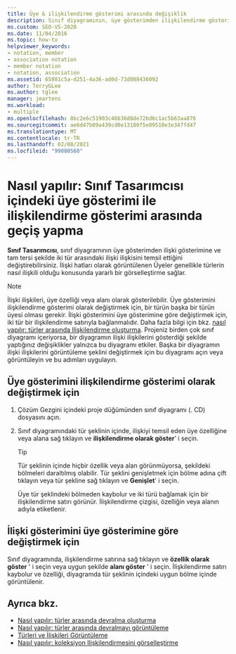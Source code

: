 ```yaml
---
title: Üye & ilişkilendirme gösterimi arasında değişiklik
description: Sınıf diyagramının, üye gösterimden ilişkilendirme gösterimine ve tam tersi kadar iki tür arasında Sınıf Tasarımcısı bir ilişki ilişkisini nasıl gösterdiğini öğrenin.
ms.custom: SEO-VS-2020
ms.date: 11/04/2016
ms.topic: how-to
helpviewer_keywords:
- notation, member
- association notation
- member notation
- notation, association
ms.assetid: 65881c5a-d251-4a36-ad0d-73d088436092
author: TerryGLee
ms.author: tglee
manager: jmartens
ms.workload:
- multiple
ms.openlocfilehash: 8bc2e6c51903c46636d8de72bd6c1ac5b63aa876
ms.sourcegitcommit: ae6d47b09a439cd0e13180f5e89510e3e347fd47
ms.translationtype: MT
ms.contentlocale: tr-TR
ms.lasthandoff: 02/08/2021
ms.locfileid: "99880560"
---
```

# <a name="how-to-change-between-member-notation-and-association-notation-in-class-designer"></a>Nasıl yapılır: Sınıf Tasarımcısı içindeki üye gösterimi ile ilişkilendirme gösterimi arasında geçiş yapma

**Sınıf Tasarımcısı**, sınıf diyagramının üye gösterimden ilişki gösterimine ve tam tersi şekilde iki tür arasındaki ilişki ilişkisini temsil ettiğini değiştirebilirsiniz. İlişki hatları olarak görüntülenen Üyeler genellikle türlerin nasıl ilişkili olduğu konusunda yararlı bir görselleştirme sağlar.

> [!NOTE]
> İlişki ilişkileri, üye özelliği veya alanı olarak gösterilebilir. Üye gösterimini ilişkilendirme gösterimi olarak değiştirmek için, bir türün başka bir türün üyesi olması gerekir. İlişki gösterimini üye gösterimine göre değiştirmek için, iki tür bir ilişkilendirme satırıyla bağlanmalıdır. Daha fazla bilgi için bkz. [nasıl yapılır: türler arasında Ilişkilendirme oluşturma](how-to-create-associations-between-types.md). Projeniz birden çok sınıf diyagramı içeriyorsa, bir diyagramın ilişki ilişkilerini gösterdiği şekilde yaptığınız değişiklikler yalnızca bu diyagramı etkiler. Başka bir diyagramın ilişki ilişkilerini görüntüleme şeklini değiştirmek için bu diyagramı açın veya görüntüleyin ve bu adımları uygulayın.

## <a name="to-change-member-notation-to-association-notation"></a>Üye gösterimini ilişkilendirme gösterimi olarak değiştirmek için

1. Çözüm Gezgini içindeki proje düğümünden sınıf diyagramı (. CD) dosyasını açın.

2. Sınıf diyagramındaki tür şeklinin içinde, ilişkiyi temsil eden üye özelliğine veya alana sağ tıklayın ve **ilişkilendirme olarak göster**' i seçin.

    > [!TIP]
    > Tür şeklinin içinde hiçbir özellik veya alan görünmüyorsa, şekildeki bölmeleri daraltılmış olabilir. Tür şeklini genişletmek için bölme adına çift tıklayın veya tür şekline sağ tıklayın ve **Genişlet**' i seçin.

    Üye tür şeklindeki bölmeden kaybolur ve iki türü bağlamak için bir ilişkilendirme satırı görünür. İlişkilendirme çizgisi, özelliğin veya alanın adıyla etiketlenir.

## <a name="to-change-association-notation-to-member-notation"></a>İlişki gösterimini üye gösterimine göre değiştirmek için

Sınıf diyagramında, ilişkilendirme satırına sağ tıklayın ve **özellik olarak göster** ' i seçin veya uygun şekilde **alanı göster** ' i seçin. İlişkilendirme satırı kaybolur ve özelliği, diyagramda tür şeklinin içindeki uygun bölme içinde görüntülenir.

## <a name="see-also"></a>Ayrıca bkz.

- [Nasıl yapılır: türler arasında devralma oluşturma](how-to-create-inheritance-between-types.md)
- [Nasıl yapılır: türler arasında devralmayı görüntüleme](how-to-view-inheritance-between-types.md)
- [Türleri ve İlişkileri Görüntüleme](designing-and-viewing-classes-and-types.md)
- [Nasıl yapılır: koleksiyon Ilişkilendirmesini görselleştirme](how-to-visualize-a-collection-association.md)
